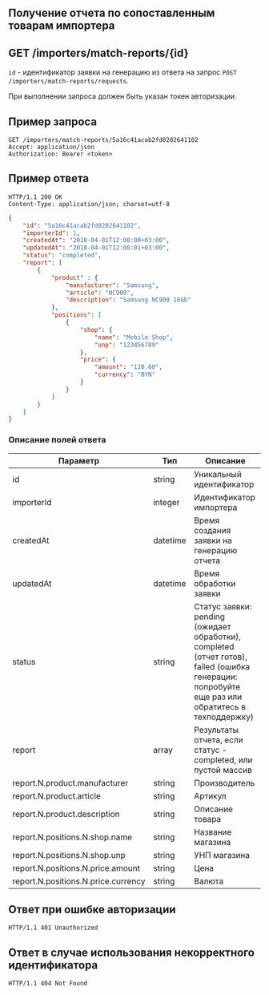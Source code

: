 ## Получение отчета по сопоставленным товарам импортера

## GET /importers/match-reports/{id}

`id` - идентификатор заявки на генерацию из ответа на запрос `POST /importers/match-reports/requests`.

При выполнении запроса должен быть указан токен авторизации.

## Пример запроса

```http
GET /importers/match-reports/5a16c41acab2fd0202641102
Accept: application/json
Authorization: Bearer <token>
```

## Пример ответа

```http
HTTP/1.1 200 OK
Content-Type: application/json; charset=utf-8
```
```json
{
    "id": "5a16c41acab2fd0202641102",
    "importerId": 1,
    "createdAt": "2018-04-01T12:00:00+03:00",
    "updatedAt": "2018-04-01T12:00:01+03:00",
    "status": "completed",
    "report": [
        {
            "product" : {
                "manufacturer": "Samsung",
                "article": "NC900",
                "description": "Samsung NC900 16Gb"
            },
            "positions": [
                {
                    "shop": {
                        "name": "Mobile Shop",
                        "unp": "123456789"
                    },
                    "price": {
                        "amount": "120.60",
                        "currency": "BYN"
                    }
                }
            ]
        }
    ]
}
```

### Описание полей ответа

|Параметр|Тип|Описание|
|---|---|---|
|id|string|Уникальный идентификатор|
|importerId|integer|Идентификатор импортера|
|createdAt|datetime|Время создания заявки на генерацию отчета|
|updatedAt|datetime|Время обработки заявки|
|status|string|Статус заявки: pending (ожидает обработки), completed (отчет готов), failed (ошибка генерации: попробуйте еще раз или обратитесь в техподдержку)|
|report|array|Результаты отчета, если статус - completed, или пустой массив|
|report.N.product.manufacturer|string|Производитель|
|report.N.product.article|string|Артикул|
|report.N.product.description|string|Описание товара|
|report.N.positions.N.shop.name|string|Название магазина|
|report.N.positions.N.shop.unp|string|УНП магазина|
|report.N.positions.N.price.amount|string|Цена|
|report.N.positions.N.price.currency|string|Валюта|

## Ответ при ошибке авторизации

```http
HTTP/1.1 401 Unauthorized
```

## Ответ в случае использования некорректного идентификатора

```http
HTTP/1.1 404 Not Found
```
